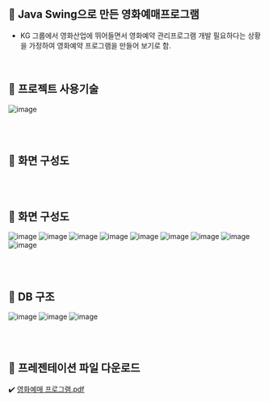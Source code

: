 ## :rocket: Java Swing으로 만든 영화예매프로그램 <br/>

- KG 그룹에서 영화산업에 뛰어들면서 영화예약 관리프로그램 개발 필요하다는 상황을 가정하여 영화예약 프로그램을 만들어 보기로 함. 

<br>

##  :rocket: 프로젝트 사용기술 
![image](https://user-images.githubusercontent.com/55049159/118472504-e05fd200-b743-11eb-98df-df7069382912.png)

<br>
<br>

##  :rocket: 화면 구성도 

<br>
<br>

##  :rocket: 화면 구성도 
![image](https://user-images.githubusercontent.com/55049159/118473567-16518600-b745-11eb-89e3-7e4f428bd194.png)
![image](https://user-images.githubusercontent.com/55049159/118473633-28332900-b745-11eb-9d61-699c3fb35638.png)
![image](https://user-images.githubusercontent.com/55049159/118473779-51ec5000-b745-11eb-8644-c8e76a87db85.png)
![image](https://user-images.githubusercontent.com/55049159/118473884-6b8d9780-b745-11eb-99cc-413fda41456d.png)
![image](https://user-images.githubusercontent.com/55049159/118473925-7811f000-b745-11eb-8f7d-0efac128406a.png)
![image](https://user-images.githubusercontent.com/55049159/118473985-89f39300-b745-11eb-878a-ce824256cedb.png)
![image](https://user-images.githubusercontent.com/55049159/118474037-9aa40900-b745-11eb-9faa-fccf53f4a98d.png)
![image](https://user-images.githubusercontent.com/55049159/118474086-a55e9e00-b745-11eb-8d34-90ab40e8271d.png)
![image](https://user-images.githubusercontent.com/55049159/118474153-b6a7aa80-b745-11eb-9592-b85b43c25100.png)


<br>
<br>

##  :rocket: DB 구조
![image](https://user-images.githubusercontent.com/55049159/118472693-13a26100-b744-11eb-80b3-3573234e8bca.png)
![image](https://user-images.githubusercontent.com/55049159/118472736-26b53100-b744-11eb-91bb-851ac662953f.png)
![image](https://user-images.githubusercontent.com/55049159/118472841-451b2c80-b744-11eb-92da-e4b12ae59c4b.png)

<br>
<br>

##  :rocket: 프레젠테이션 파일 다운로드

:heavy_check_mark: [영화예매 프로그램.pdf](https://github.com/jaero0725/MovieReservationProject/files/6493121/default.pdf)


